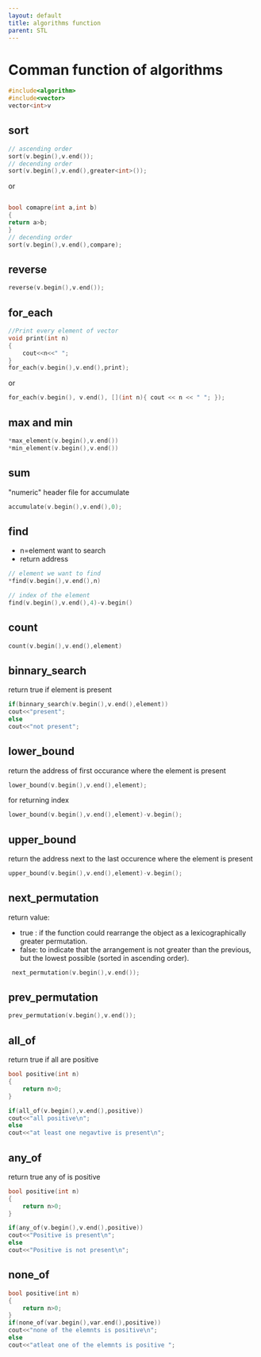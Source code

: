 ```yaml
---
layout: default
title: algorithms function
parent: STL
---
```

# Comman function of algorithms

```cpp
#include<algorithm>
#include<vector>
vector<int>v
```

## sort

```cpp
// ascending order
sort(v.begin(),v.end());  
// decending order
sort(v.begin(),v.end(),greater<int>());  
```

or

```cpp

bool comapre(int a,int b)
{
return a>b;
}
// decending order
sort(v.begin(),v.end(),compare);
```

## reverse

```cpp
reverse(v.begin(),v.end());
```

## for_each

```cpp
//Print every element of vector 
void print(int n)
{
    cout<<n<<" ";
}
for_each(v.begin(),v.end(),print);
```
or

```cpp
for_each(v.begin(), v.end(), [](int n){ cout << n << " "; });
```



## max and min 

```cpp
*max_element(v.begin(),v.end())
*min_element(v.begin(),v.end())
```

## sum

"numeric" header file for accumulate 

```cpp
accumulate(v.begin(),v.end(),0);
```

## find

- n=element want to search
- return address

```cpp
// element we want to find
*find(v.begin(),v.end(),n)

// index of the element
find(v.begin(),v.end(),4)-v.begin()
```

## count

```cpp
count(v.begin(),v.end(),element)
```

## binnary_search

return true if element is present 

```cpp
if(binnary_search(v.begin(),v.end(),element))
cout<<"present";
else
cout<<"not present";
```

## lower_bound

return the  address of first occurance where the element is present

```cpp
lower_bound(v.begin(),v.end(),element);
```
for returning index

```cpp
lower_bound(v.begin(),v.end(),element)-v.begin();
```

## upper_bound

return the address next to the last occurence where the element is present

```cpp
upper_bound(v.begin(),v.end(),element)-v.begin();
```

## next_permutation

return value: 
- true : if the function could rearrange the object as a lexicographically greater permutation.
- false: to indicate that the arrangement is not greater than the previous, but the lowest possible (sorted in ascending order).

```cpp
 next_permutation(v.begin(),v.end());
```

## prev_permutation

```cpp
prev_permutation(v.begin(),v.end());
```
## all_of

return true if all are positive

```cpp
bool positive(int n)
{
    return n>0;
}

if(all_of(v.begin(),v.end(),positive))
cout<<"all positive\n";
else
cout<<"at least one negavtive is present\n";
```
## any_of

return true any of is positive

```cpp
bool positive(int n)
{
    return n>0;
}

if(any_of(v.begin(),v.end(),positive))
cout<<"Positive is present\n";
else
cout<<"Positive is not present\n";
```
## none_of

```cpp
bool positive(int n)
{
    return n>0;
}
if(none_of(var.begin(),var.end(),positive))
cout<<"none of the elemnts is positive\n";
else
cout<<"atleat one of the elemnts is positive ";
```

